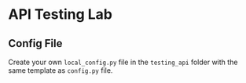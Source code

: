 # API Testing Lab

## Config File
Create your own `local_config.py` file in the `testing_api` folder with the
same template as `config.py` file.